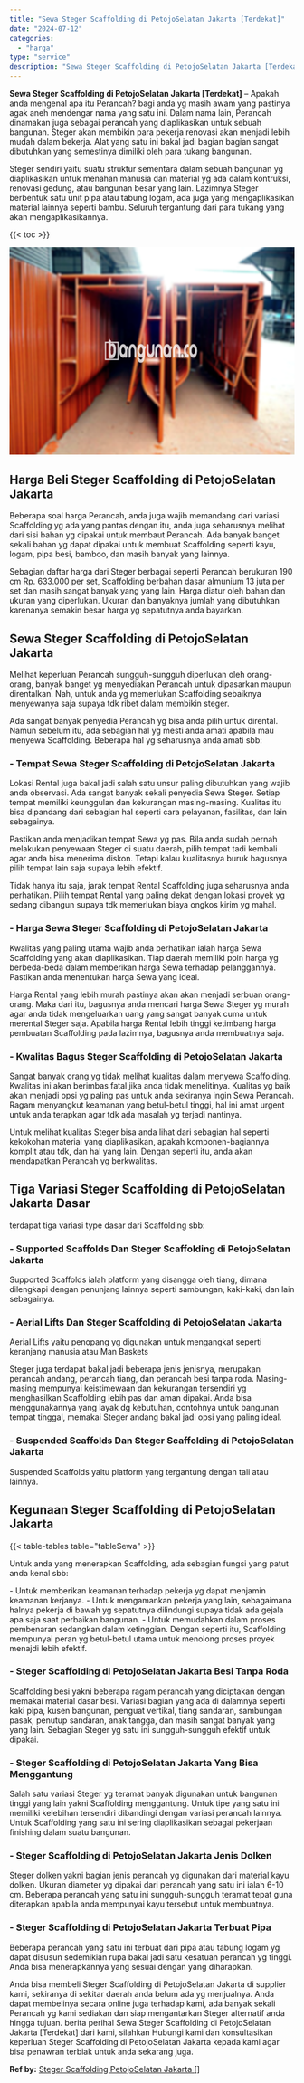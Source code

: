 ```yaml
---
title: "Sewa Steger Scaffolding di PetojoSelatan Jakarta [Terdekat]"
date: "2024-07-12"
categories: 
  - "harga"
type: "service"
description: "Sewa Steger Scaffolding di PetojoSelatan Jakarta [Terdekat]. Anda bisa membeli Steger Scaffolding di PetojoSelatan Jakarta di supplier kami, sekiranya di sek..."
---
```


**Sewa Steger Scaffolding di PetojoSelatan Jakarta \[Terdekat\]** – Apakah anda mengenal apa itu Perancah? bagi anda yg masih awam yang pastinya agak aneh mendengar nama yang satu ini. Dalam nama lain, Perancah dinamakan juga sebagai perancah yang diaplikasikan untuk sebuah bangunan. Steger akan membikin para pekerja renovasi akan menjadi lebih mudah dalam bekerja. Alat yang satu ini bakal jadi bagian bagian sangat dibutuhkan yang semestinya dimiliki oleh para tukang bangunan.

Steger sendiri yaitu suatu struktur sementara dalam sebuah bangunan yg diaplikasikan untuk menahan manusia dan material yg ada dalam kontruksi, renovasi gedung, atau bangunan besar yang lain. Lazimnya Steger berbentuk satu unit pipa atau tabung logam, ada juga yang mengaplikasikan material lainnya seperti bambu. Seluruh tergantung dari para tukang yang akan mengaplikasikannya.

{{< toc >}}

![Sewa Steger Scaffolding di PetojoSelatan Jakarta [Terdekat]](/images/sewa-scaffolding-steger-25.png)

## Harga Beli Steger Scaffolding di PetojoSelatan Jakarta

Beberapa soal harga Perancah, anda juga wajib memandang dari variasi Scaffolding yg ada yang pantas dengan itu, anda juga seharusnya melihat dari sisi bahan yg dipakai untuk membaut Perancah. Ada banyak banget sekali bahan yg dapat dipakai untuk membuat Scaffolding seperti kayu, logam, pipa besi, bamboo, dan masih banyak yang lainnya.

Sebagian daftar harga dari Steger berbagai seperti Perancah berukuran 190 cm Rp. 633.000 per set, Scaffolding berbahan dasar almunium 13 juta per set dan masih sangat banyak yang yang lain. Harga diatur oleh bahan dan ukuran yang diperlukan. Ukuran dan banyaknya jumlah yang dibutuhkan karenanya semakin besar harga yg sepatutnya anda bayarkan.

## Sewa Steger Scaffolding di PetojoSelatan Jakarta

Melihat keperluan Perancah sungguh-sungguh diperlukan oleh orang-orang, banyak banget yg menyediakan Perancah untuk dipasarkan maupun direntalkan. Nah, untuk anda yg memerlukan Scaffolding sebaiknya menyewanya saja supaya tdk ribet dalam membikin steger.

Ada sangat banyak penyedia Perancah yg bisa anda pilih untuk dirental. Namun sebelum itu, ada sebagian hal yg mesti anda amati apabila mau menyewa Scaffolding. Beberapa hal yg seharusnya anda amati sbb:

### \- Tempat Sewa Steger Scaffolding di PetojoSelatan Jakarta

Lokasi Rental juga bakal jadi salah satu unsur paling dibutuhkan yang wajib anda observasi. Ada sangat banyak sekali penyedia Sewa Steger. Setiap tempat memiliki keunggulan dan kekurangan masing-masing. Kualitas itu bisa dipandang dari sebagian hal seperti cara pelayanan, fasilitas, dan lain sebagainya.

Pastikan anda menjadikan tempat Sewa yg pas. Bila anda sudah pernah melakukan penyewaan Steger di suatu daerah, pilih tempat tadi kembali agar anda bisa menerima diskon. Tetapi kalau kualitasnya buruk bagusnya pilih tempat lain saja supaya lebih efektif.

Tidak hanya itu saja, jarak tempat Rental Scaffolding juga seharusnya anda perhatikan. Pilih tempat Rental yang paling dekat dengan lokasi proyek yg sedang dibangun supaya tdk memerlukan biaya ongkos kirim yg mahal.

### \- Harga Sewa Steger Scaffolding di PetojoSelatan Jakarta

Kwalitas yang paling utama wajib anda perhatikan ialah harga Sewa Scaffolding yang akan diaplikasikan. Tiap daerah memiliki poin harga yg berbeda-beda dalam memberikan harga Sewa terhadap pelanggannya. Pastikan anda menentukan harga Sewa yang ideal.

Harga Rental yang lebih murah pastinya akan akan menjadi serbuan orang-orang. Maka dari itu, bagusnya anda mencari harga Sewa Steger yg murah agar anda tidak mengeluarkan uang yang sangat banyak cuma untuk merental Steger saja. Apabila harga Rental lebih tinggi ketimbang harga pembuatan Scaffolding pada lazimnya, bagusnya anda membuatnya saja.

### \- Kwalitas Bagus Steger Scaffolding di PetojoSelatan Jakarta

Sangat banyak orang yg tidak melihat kualitas dalam menyewa Scaffolding. Kwalitas ini akan berimbas fatal jika anda tidak menelitinya. Kualitas yg baik akan menjadi opsi yg paling pas untuk anda sekiranya ingin Sewa Perancah. Ragam menyangkut keamanan yang betul-betul tinggi, hal ini amat urgent untuk anda terapkan agar tdk ada masalah yg terjadi nantinya.

Untuk melihat kualitas Steger bisa anda lihat dari sebagian hal seperti kekokohan material yang diaplikasikan, apakah komponen-bagiannya komplit atau tdk, dan hal yang lain. Dengan seperti itu, anda akan mendapatkan Perancah yg berkwalitas.

## Tiga Variasi Steger Scaffolding di PetojoSelatan Jakarta Dasar

terdapat tiga variasi type dasar dari Scaffolding sbb:

### \- Supported Scaffolds Dan Steger Scaffolding di PetojoSelatan Jakarta

Supported Scaffolds ialah platform yang disangga oleh tiang, dimana dilengkapi dengan penunjang lainnya seperti sambungan, kaki-kaki, dan lain sebagainya.

### \- Aerial Lifts Dan Steger Scaffolding di PetojoSelatan Jakarta

Aerial Lifts yaitu penopang yg digunakan untuk mengangkat seperti keranjang manusia atau Man Baskets

Steger juga terdapat bakal jadi beberapa jenis jenisnya, merupakan perancah andang, perancah tiang, dan perancah besi tanpa roda. Masing-masing mempunyai keistimewaan dan kekurangan tersendiri yg menghasilkan Scaffolding lebih pas dan aman dipakai. Anda bisa menggunakannya yang layak dg kebutuhan, contohnya untuk bangunan tempat tinggal, memakai Steger andang bakal jadi opsi yang paling ideal.

### \- Suspended Scaffolds Dan Steger Scaffolding di PetojoSelatan Jakarta

Suspended Scaffolds yaitu platform yang tergantung dengan tali atau lainnya.

## Kegunaan Steger Scaffolding di PetojoSelatan Jakarta

{{< table-tables table="tableSewa" >}}

Untuk anda yang menerapkan Scaffolding, ada sebagian fungsi yang patut anda kenal sbb:

\- Untuk memberikan keamanan terhadap pekerja yg dapat menjamin keamanan kerjanya. - Untuk mengamankan pekerja yang lain, sebagaimana halnya pekerja di bawah yg sepatutnya dilindungi supaya tidak ada gejala apa saja saat perbaikan bangunan. - Untuk memudahkan dalam proses pembenaran sedangkan dalam ketinggian. Dengan seperti itu, Scaffolding mempunyai peran yg betul-betul utama untuk menolong proses proyek menajdi lebih efektif.

### \- Steger Scaffolding di PetojoSelatan Jakarta Besi Tanpa Roda

Scaffolding besi yakni beberapa ragam perancah yang diciptakan dengan memakai material dasar besi. Variasi bagian yang ada di dalamnya seperti kaki pipa, kusen bangunan, penguat vertikal, tiang sandaran, sambungan pasak, penutup sandaran, anak tangga, dan masih sangat banyak yang yang lain. Sebagian Steger yg satu ini sungguh-sungguh efektif untuk dipakai.

### \- Steger Scaffolding di PetojoSelatan Jakarta Yang Bisa Menggantung

Salah satu variasi Steger yg teramat banyak digunakan untuk bangunan tinggi yang lain yakni Scaffolding menggantung. Untuk tipe yang satu ini memiliki kelebihan tersendiri dibandingi dengan variasi perancah lainnya. Untuk Scaffolding yang satu ini sering diaplikasikan sebagai pekerjaan finishing dalam suatu bangunan.

### \- Steger Scaffolding di PetojoSelatan Jakarta Jenis Dolken

Steger dolken yakni bagian jenis perancah yg digunakan dari material kayu dolken. Ukuran diameter yg dipakai dari perancah yang satu ini ialah 6-10 cm. Beberapa perancah yang satu ini sungguh-sungguh teramat tepat guna diterapkan apabila anda mempunyai kayu tersebut untuk membuatnya.

### \- Steger Scaffolding di PetojoSelatan Jakarta Terbuat Pipa

Beberapa perancah yang satu ini terbuat dari pipa atau tabung logam yg dapat disusun sedemikian rupa bakal jadi satu kesatuan perancah yg tinggi. Anda bisa menerapkannya yang sesuai dengan yang diharapkan.

Anda bisa membeli Steger Scaffolding di PetojoSelatan Jakarta di supplier kami, sekiranya di sekitar daerah anda belum ada yg menjualnya. Anda dapat membelinya secara online juga terhadap kami, ada banyak sekali Perancah yg kami sediakan dan siap mengantarkan Steger alternatif anda hingga tujuan. berita perihal Sewa Steger Scaffolding di PetojoSelatan Jakarta \[Terdekat\] dari kami, silahkan Hubungi kami dan konsultasikan keperluan Steger Scaffolding di PetojoSelatan Jakarta kepada kami agar bisa penawran terbiak untuk anda sekarang juga.

**Ref by:** [Steger Scaffolding PetojoSelatan Jakarta []](https://id.wikipedia.org/wiki/Steger)

